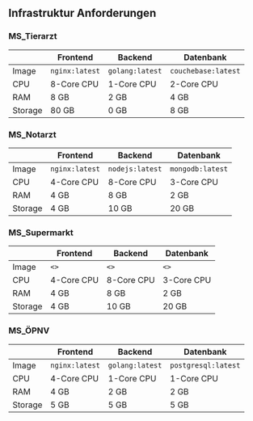 ## Infrastruktur Anforderungen



### MS_Tierarzt

|         | Frontend       | Backend         | Datenbank           |
| ------- | -------------- | --------------- | ------------------- |
| Image   | `nginx:latest` | `golang:latest` | `couchebase:latest` |
| CPU     | 8-Core CPU     | 1-Core CPU      | 2-Core CPU          |
| RAM     | 8 GB           | 2 GB            | 4 GB                |
| Storage | 80 GB          | 0 GB            | 8 GB                |

### MS_Notarzt

|         | Frontend       | Backend         | Datenbank        |
| ------- | -------------- | --------------- | ---------------- |
| Image   | `nginx:latest` | `nodejs:latest` | `mongodb:latest` |
| CPU     | 4-Core CPU     | 8-Core CPU      | 3-Core CPU       |
| RAM     | 4 GB           | 8 GB            | 2 GB             |
| Storage | 4 GB           | 10 GB           | 20 GB            |



### MS_Supermarkt

|         | Frontend   | Backend    | Datenbank  |
| ------- | ---------- | ---------- | ---------- |
| Image   | `<>`       | `<>`       | `<>`       |
| CPU     | 4-Core CPU | 8-Core CPU | 3-Core CPU |
| RAM     | 4 GB       | 8 GB       | 2 GB       |
| Storage | 4 GB       | 10 GB      | 20 GB      |

### MS_ÖPNV

|         | Frontend       | Backend         | Datenbank           |
| ------- | -------------- | --------------- | ------------------- |
| Image   | `nginx:latest` | `golang:latest` | `postgresql:latest` |
| CPU     | 4-Core CPU     | 1-Core CPU      | 1-Core CPU          |
| RAM     | 4 GB           | 2 GB            | 2 GB                |
| Storage | 5 GB           | 5 GB            | 5 GB                |

